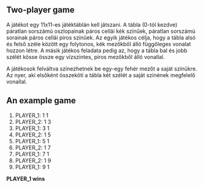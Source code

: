 ## Two-player game
A játékot egy 11x11-es játéktáblán kell játszani. A tábla (0-tól kezdve) páratlan sorszámú oszlopainak páros cellái kék színűek, páratlan sorszámú sorainak páros cellái piros színűek. 
Az egyik játékos célja, hogy a tábla alsó és felső széle között egy folytonos, kék mezőkből álló függőleges vonalat hozzon létre. A másik játékos feladata pedig az, hogy a tábla bal és jobb szélét kösse össze egy vízszintes, piros mezőkből álló vonallal.

A játékosok felváltva színezhetnek be egy-egy fehér mezőt a saját színükre. Az nyer, aki elsőként összeköti a tábla két szélét a saját színének megfelelő vonallal.

## An example game
1. PLAYER_1: 1 1
2. PLAYER_2: 1 3
3. PLAYER_1: 3 1
4. PLAYER_2: 1 5
5. PLAYER_1: 5 1
6. PLAYER_2: 1 7
7. PLAYER_1: 7 1
8. PLAYER_2: 1 9
9. PLAYER_1: 9 1

**PLAYER_1 wins**
